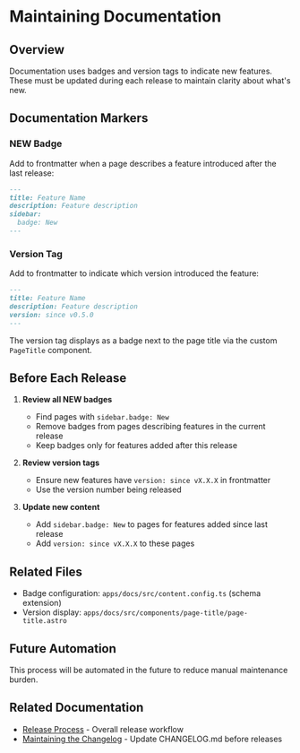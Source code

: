 # Maintaining Documentation

## Overview

Documentation uses badges and version tags to indicate new features. These must be updated during each release to maintain clarity about what's new.

## Documentation Markers

### NEW Badge

Add to frontmatter when a page describes a feature introduced after the last release:

```markdown
---
title: Feature Name
description: Feature description
sidebar:
  badge: New
---
```

### Version Tag

Add to frontmatter to indicate which version introduced the feature:

```markdown
---
title: Feature Name
description: Feature description
version: since v0.5.0
---
```

The version tag displays as a badge next to the page title via the custom `PageTitle` component.

## Before Each Release

1. **Review all NEW badges**
   - Find pages with `sidebar.badge: New`
   - Remove badges from pages describing features in the current release
   - Keep badges only for features added after this release

2. **Review version tags**
   - Ensure new features have `version: since vX.X.X` in frontmatter
   - Use the version number being released

3. **Update new content**
   - Add `sidebar.badge: New` to pages for features added since last release
   - Add `version: since vX.X.X` to these pages

## Related Files

- Badge configuration: `apps/docs/src/content.config.ts` (schema extension)
- Version display: `apps/docs/src/components/page-title/page-title.astro`

## Future Automation

This process will be automated in the future to reduce manual maintenance burden.

## Related Documentation

- [Release Process](release-process.md) - Overall release workflow
- [Maintaining the Changelog](maintaining-changelog.md) - Update CHANGELOG.md before releases
